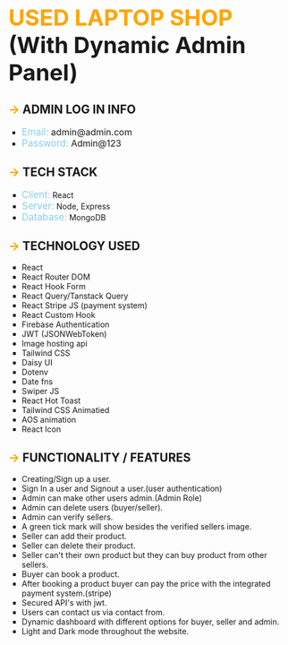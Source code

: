 ﻿<h1 style="font-size: 40px;"> <span style='color: #FFA500;text-transform: uppercase'>Used Laptop Shop</span> (With Dynamic Admin Panel) </h1>


<h2 style='text-transform: uppercase'><span style="color: orange">-></span>  Admin Log In Info</h2>
<ul style="list-style-type:square">
<li style="font-size: 16px"><span style="color: skyblue; font-size: 17px">Email:</span> admin@admin.com</li>
<li style="font-size: 16px"><span style="color: skyblue; font-size: 17px">Password:</span> Admin@123</li>
</ul>

<h2 style='text-transform: uppercase'><span style="color: orange">-></span>  Tech Stack</h2>
<ul style="list-style-type:square">
<li><span style="color: skyblue; font-size: 17px">Client:</span> React</li> 
<li><span style="color: skyblue; font-size: 17px">Server:</span> Node, Express</li> 
<li><span style="color: skyblue; font-size: 17px">Database:</span> MongoDB</li>
</ul>

<h2 style='text-transform: uppercase'><span style="color: orange">-></span>  Technology Used</h2>
<ul style="list-style-type:square">
    <li>React</li>
    <li>React Router DOM</li>
    <li>React Hook Form</li>
    <li>React Query/Tanstack Query </li>
    <li>React Stripe JS (payment system)</li>
    <li>React Custom Hook </li>
    <li>Firebase Authentication</li>
    <li>JWT (JSONWebToken)</li>
    <li>Image hosting api</li>
    <li>Tailwind CSS</li>
    <li>Daisy UI</li>
    <li>Dotenv</li>
    <li>Date fns</li>
    <li>Swiper JS</li>
    <li>React Hot Toast</li>
    <li>Tailwind CSS Animatied</li>
    <li>AOS animation</li>
    <li>React Icon</li>
</ul>




<h2 style='text-transform: uppercase'><span style="color: orange">-></span>  Functionality / Features</h2>
<ul style="list-style-type:square">
<li>Creating/Sign up a user.</li>
<li>Sign In a user and Signout a user.(user authentication)</li>
<li>Admin can make other users admin.(Admin Role)</li>
<li>Admin can delete users (buyer/seller).</li>
<li>Admin can verify sellers.</li>
<li>A green tick mark will show besides the verified sellers image.</li>
<li>Seller can add their product.</li>
<li>Seller can delete their product.</li>
<li>Seller can't their own product but they can buy product from other sellers. </li>
<li>Buyer can book a product.</li>
<li>After booking a product buyer can pay the price with the integrated payment system.(stripe)</li>
<li>Secured API's with jwt.</li>
<li>Users can contact us via contact from.</li>
<li>Dynamic dashboard with different options for buyer, seller and admin.</li>
<li>Light and Dark mode throughout the website.</li>
</ul>




